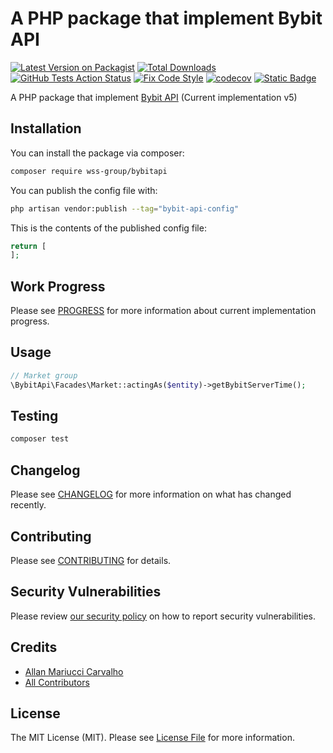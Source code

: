 # A PHP package that implement Bybit API

[![Latest Version on Packagist](https://img.shields.io/packagist/v/wss-group/bybitapi.svg?style=flat-square)](https://packagist.org/packages/wss-group/bybitapi)
[![Total Downloads](https://img.shields.io/packagist/dt/wss-group/bybitapi.svg?style=flat-square)](https://packagist.org/packages/wss-group/bybitapi)
[![GitHub Tests Action Status](https://img.shields.io/github/actions/workflow/status/wss-group/bybitapi/run-tests.yml?branch=5.x&label=tests&style=flat-square)](https://github.com/wss-group/bybitapi/actions?query=workflow%3Arun-tests+branch%3A5.x)
[![Fix Code Style](https://github.com/WSS-Group/BybitApi/actions/workflows/lint.yml/badge.svg)](https://github.com/WSS-Group/BybitApi/actions/workflows/lint.yml)
[![codecov](https://codecov.io/gh/WSS-Group/BybitApi/graph/badge.svg?token=OFDCnGWLEC)](https://codecov.io/gh/WSS-Group/BybitApi)
[![Static Badge](https://img.shields.io/badge/Progress-36.5%25%20(59%2F145)-blue)](PROGRESS.md)


A PHP package that implement [Bybit API](https://bybit-exchange.github.io/docs/v5/intro) (Current implementation v5)

## Installation

You can install the package via composer:

```bash
composer require wss-group/bybitapi
```

You can publish the config file with:

```bash
php artisan vendor:publish --tag="bybit-api-config"
```

This is the contents of the published config file:

```php
return [
];
```

## Work Progress

Please see [PROGRESS](PROGRESS.md) for more information about current implementation progress.

## Usage

```php
// Market group
\BybitApi\Facades\Market::actingAs($entity)->getBybitServerTime();
```

## Testing

```bash
composer test
```

## Changelog

Please see [CHANGELOG](CHANGELOG.md) for more information on what has changed recently.

## Contributing

Please see [CONTRIBUTING](CONTRIBUTING.md) for details.

## Security Vulnerabilities

Please review [our security policy](../../security/policy) on how to report security vulnerabilities.

## Credits

- [Allan Mariucci Carvalho](https://github.com/allanmcarvalho)
- [All Contributors](../../contributors)

## License

The MIT License (MIT). Please see [License File](LICENSE.md) for more information.
